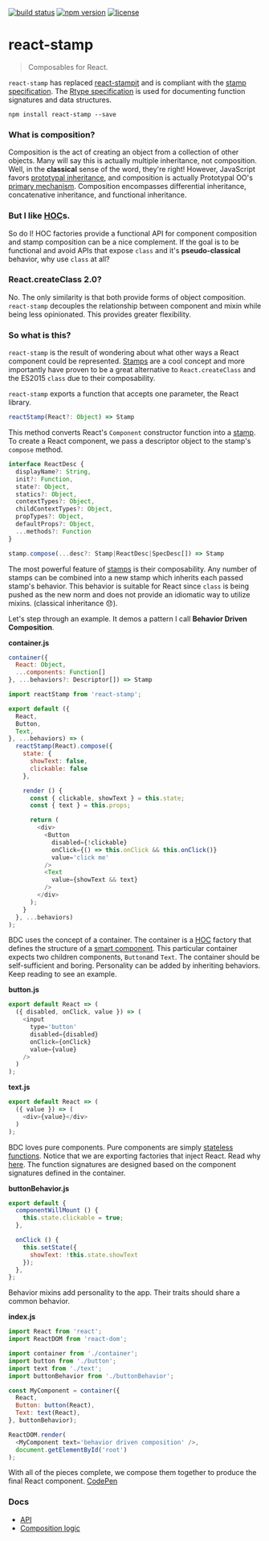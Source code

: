 [![build status](https://img.shields.io/travis/stampit-org/react-stamp.svg?style=flat-square)](https://travis-ci.org/stampit-org/react-stamp)
[![npm version](https://img.shields.io/npm/v/react-stamp.svg?style=flat-square)](https://www.npmjs.com/package/react-stamp)
[![license](https://img.shields.io/badge/license-MIT-blue.svg?style=flat-square)](http://troutowicz.mit-license.org)

# react-stamp
> Composables for React.

`react-stamp` has replaced [react-stampit](https://github.com/stampit-org/react-stampit) and is compliant with the [stamp specification](https://github.com/stampit-org/stamp-specification). The [Rtype specification](https://github.com/ericelliott/rtype#rtype) is used for documenting function signatures and data structures.

```
npm install react-stamp --save
```

### What is composition?

Composition is the act of creating an object from a collection of other objects. Many will say this is actually
multiple inheritance, not composition. Well, in the **classical** sense of the word, they're right! However, JavaScript
favors [prototypal inheritance](https://medium.com/javascript-scene/common-misconceptions-about-inheritance-in-javascript-d5d9bab29b0a), and composition is actually Prototypal OO's [primary mechanism](http://ericleads.com/2013/02/fluent-javascript-three-different-kinds-of-prototypal-oo/). Composition encompasses differential inheritance, concatenative inheritance, and functional inheritance.

### But I like [HOC](https://medium.com/@dan_abramov/mixins-are-dead-long-live-higher-order-components-94a0d2f9e750)s.

So do I! HOC factories provide a functional API for component composition and stamp composition can be a nice complement. If the goal is to be functional and avoid APIs that expose `class` and it's **pseudo-classical** behavior, why use `class` at all?

### React.createClass 2.0?

No. The only similarity is that both provide forms of object composition. `react-stamp` decouples the relationship between component and mixin while being less opinionated. This provides greater flexibility.

### So what is this?

`react-stamp` is the result of wondering about what other ways a React component could be represented. [Stamps](https://github.com/stampit-org/stamp-specification) are a cool concept and more importantly have proven to be a great alternative to `React.createClass` and the ES2015 `class` due to their composability.

`react-stamp` exports a function that accepts one parameter, the React library.

```js
reactStamp(React?: Object) => Stamp
```

This method converts React's `Component` constructor function into a [stamp](https://github.com/stampit-org/stamp-specification). To create a React component, we pass a descriptor object to the stamp's `compose` method.

```js
interface ReactDesc {
  displayName?: String,
  init?: Function,
  state?: Object,
  statics?: Object,
  contextTypes?: Object,
  childContextTypes?: Object,
  propTypes?: Object,
  defaultProps?: Object,
  ...methods?: Function
}

stamp.compose(...desc?: Stamp|ReactDesc|SpecDesc[]) => Stamp
```

The most powerful feature of [stamps](https://github.com/stampit-org/stamp-specification) is their composability. Any number of stamps can be combined into a new stamp which inherits each passed stamp's behavior. This behavior is suitable for React since `class` is being pushed as the new norm and does not provide an idiomatic way to utilize mixins. (classical inheritance :disappointed:).

Let's step through an example. It demos a pattern I call **Behavior Driven Composition**.

__container.js__
```js
container({
  React: Object,
  ...components: Function[]
}, ...behaviors?: Descriptor[]) => Stamp
```
```js
import reactStamp from 'react-stamp';

export default ({
  React,
  Button,
  Text,
}, ...behaviors) => (
  reactStamp(React).compose({
    state: {
      showText: false,
      clickable: false
    },

    render () {
      const { clickable, showText } = this.state;
      const { text } = this.props;

      return (
        <div>
          <Button
            disabled={!clickable}
            onClick={() => this.onClick && this.onClick()}
            value='click me'
          />
          <Text
            value={showText && text}
          />
        </div>
      );
    }
  }, ...behaviors)
);
```

BDC uses the concept of a container. The container is a [HOC](https://medium.com/@dan_abramov/mixins-are-dead-long-live-higher-order-components-94a0d2f9e750) factory that defines the structure of a [smart component](https://medium.com/@dan_abramov/smart-and-dumb-components-7ca2f9a7c7d0). This particular container expects two children components, `Button`and `Text`. The container should be self-sufficient and boring. Personality can be added by inheriting behaviors. Keep reading to see an example.

__button.js__
```js
export default React => (
  ({ disabled, onClick, value }) => (
    <input
      type='button'
      disabled={disabled}
      onClick={onClick}
      value={value}
    />
  )
);
```

__text.js__
```js
export default React => (
  ({ value }) => (
    <div>{value}</div>
  )
);
```

BDC loves pure components. Pure components are simply [stateless functions](https://facebook.github.io/react/blog/2015/10/07/react-v0.14.html#stateless-functional-components). Notice that we are exporting factories that inject React. Read why [here](https://github.com/ericelliott/react-pure-component-starter#pure-component-factories). The function signatures are designed based on the component signatures defined in the container.

__buttonBehavior.js__
```js
export default {
  componentWillMount () {
    this.state.clickable = true;
  },

  onClick () {
    this.setState({
      showText: !this.state.showText
    });
  },
};
```

Behavior mixins add personality to the app. Their traits should share a common behavior.

__index.js__
```js
import React from 'react';
import ReactDOM from 'react-dom';

import container from './container';
import button from './button';
import text from './text';
import buttonBehavior from './buttonBehavior';

const MyComponent = container({
  React,
  Button: button(React),
  Text: text(React),
}, buttonBehavior);

ReactDOM.render(
  <MyComponent text='behavior driven composition' />,
  document.getElementById('root')
);
```

With all of the pieces complete, we compose them together to produce the final React component. [CodePen](http://codepen.io/troutowicz/pen/BoZqXX?editors=001)

### Docs
* [API](docs/api.md)
* [Composition logic](docs/composition.md)
